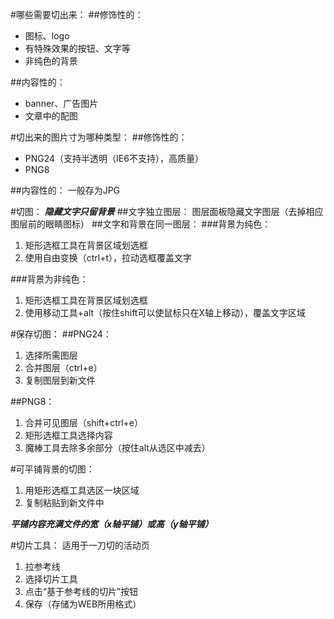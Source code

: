 #哪些需要切出来：
##修饰性的：
* 图标、logo
* 有特殊效果的按钮、文字等
* 非纯色的背景

##内容性的：
* banner、广告图片
* 文章中的配图

#切出来的图片寸为哪种类型：
##修饰性的：
* PNG24（支持半透明（IE6不支持），高质量）
* PNG8

##内容性的：
一般存为JPG

#切图：
***隐藏文字只留背景***
##文字独立图层：
图层面板隐藏文字图层（去掉相应图层前的眼睛图标）
##文字和背景在同一图层：
###背景为纯色：
1. 矩形选框工具在背景区域划选框
2. 使用自由变换（ctrl+t），拉动选框覆盖文字

###背景为非纯色：
1. 矩形选框工具在背景区域划选框
2. 使用移动工具+alt（按住shift可以使鼠标只在X轴上移动），覆盖文字区域

#保存切图：
##PNG24：
1. 选择所需图层
2. 合并图层（ctrl+e）
3. 复制图层到新文件

##PNG8：
1. 合并可见图层（shift+ctrl+e）
2. 矩形选框工具选择内容
3. 魔棒工具去除多余部分（按住alt从选区中减去）

#可平铺背景的切图：
1. 用矩形选框工具选区一块区域
2. 复制粘贴到新文件中

***平铺内容充满文件的宽（x轴平铺）或高（y轴平铺）***

#切片工具：
适用于一刀切的活动页

1. 拉参考线
2. 选择切片工具
3. 点击“基于参考线的切片”按钮
4. 保存（存储为WEB所用格式）
